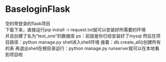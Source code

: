 # BaseloginFlask
空的带登录的flask项目<br>
下载下来，直接运行pip install -r request.txt就可以安装好所需要的环境<br>
并且创建了名为“test_one”的数据库
ps：前提是你已经安装好了mysql
然后在项目路径：python manage.py shell进入shell环境
接着：db.create_all()创建所有的表
再退出shell在根目录运行：python manage.py runserver就可以在本地看到项目啦

